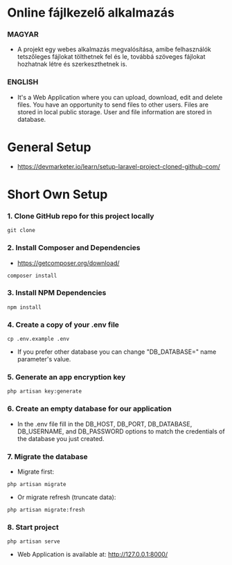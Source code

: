 Online fájlkezelő alkalmazás
=============================
### MAGYAR
- A projekt egy webes alkalmazás megvalósítása, amibe felhasználók tetszőleges fájlokat tölthetnek fel és le, továbbá szöveges fájlokat hozhatnak létre és szerkeszthetnek is.

### ENGLISH
- It's a Web Application where you can upload, download, edit and delete files. You have an opportunity to send files to other users. Files are stored in local public storage. User and file information are stored in database.

General Setup
=============

- https://devmarketer.io/learn/setup-laravel-project-cloned-github-com/

Short Own Setup
==============
### 1. Clone GitHub repo for this project locally
```
git clone 
```

### 2. Install Composer and Dependencies
- https://getcomposer.org/download/
```
composer install
```

### 3. Install NPM Dependencies
```
npm install
```

### 4. Create a copy of your .env file
```
cp .env.example .env
```
- If you prefer other database you can change "DB_DATABASE=" name parameter's value.

### 5. Generate an app encryption key
```
php artisan key:generate
```

### 6. Create an empty database for our application 
- In the .env file fill in the DB_HOST, DB_PORT, DB_DATABASE, DB_USERNAME, and DB_PASSWORD options to match the credentials of the database you just created.

### 7. Migrate the database
- Migrate first:
```
php artisan migrate
```
- Or migrate refresh (truncate data):
```
php artisan migrate:fresh
```

### 8. Start project
```
php artisan serve
```
- Web Application is available at: http://127.0.0.1:8000/
